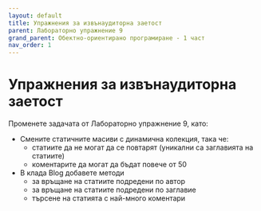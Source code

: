 ```yaml
---
layout: default
title: Упражнения за извънаудиторна заетост
parent: Лабораторно упражнение 9
grand_parent: Обектно-ориентирано програмиране - 1 част
nav_order: 1
---
```

# Упражнения за извънаудиторна заетост

Променете задачата от Лабораторно упражнение 9, като:

* Смените статичните масиви с динамична колекция, така че:
  * &#x20;статиите да не могат да се повтарят (уникални са заглавията на статиите)
  * коментарите да могат да бъдат повече от 50
* В клада Blog добавете методи
  * за връщане на статиите подредени по автор
  * за връщане на статиите подредени по заглавие
  * търсене на статията с най-много коментари
